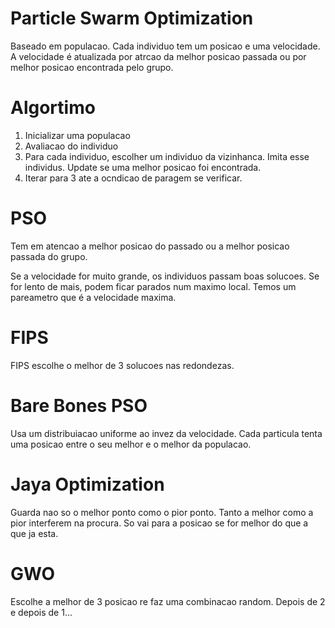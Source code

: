 # Particle Swarm Optimization

Baseado em populacao. Cada individuo tem um posicao e uma velocidade. A velocidade é atualizada por atrcao da melhor posicao passada ou por melhor posicao encontrada pelo grupo.

# Algortimo
1. Inicializar uma populacao
2. Avaliacao do individuo
3. Para cada individuo, escolher um individuo da vizinhanca. Imita esse individus. Update se uma melhor posicao foi encontrada.
4. Iterar para 3 ate a ocndicao de paragem se verificar.

# PSO
Tem em atencao a melhor posicao do passado ou a melhor posicao passada do grupo.

Se a velocidade for muito grande, os individuos passam boas solucoes. Se for lento de mais, podem ficar parados num maximo local. Temos um pareametro que é a velocidade maxima.

# FIPS
FIPS escolhe o melhor de 3 solucoes nas redondezas.

# Bare Bones PSO
Usa um distribuiacao uniforme ao invez da velocidade. Cada particula tenta uma posicao entre o seu melhor e o melhor da populacao.

# Jaya Optimization
Guarda nao so o melhor ponto como o pior ponto. Tanto a melhor como a pior interferem na procura. So vai para a posicao se for melhor do que a que ja esta.

# GWO
Escolhe a melhor de 3 posicao re faz uma combinacao random. Depois de 2 e depois de 1...

